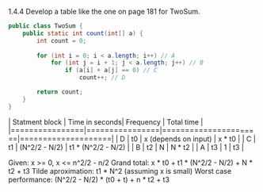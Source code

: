 1.4.4 Develop a table like the one on page 181 for TwoSum.

```java
public class TwoSum {
    public static int count(int[] a) {
        int count = 0;
    
        for (int i = 0; i < a.length; i++) // A
            for (int j = i + 1; j < a.length; j++) // B
                if (a[i] + a[j] == 0) // C
                    count++; // D

        return count;
    }
}
```

| Statment block | Time in seconds| Frequency            | Total time         |
|================|================|======================|====================|
| D              | t0             | x (depends on input) | x * t0             |
| C              | t1             | (N^2/2 - N/2)        | t1 * (N^2/2 - N/2) |
| B              | t2             | N                    | N * t2             |
| A              | t3             | 1                    | t3                 |

Given: x >= 0, x <= n^2/2 - n/2
Grand total: x * t0 + t1 * (N^2/2 - N/2) + N * t2 + t3
Tilde aproximation: t1 * N^2 (assuming x is small)
Worst case performance: (N^2/2 - N/2) * (t0 + t) + n * t2 + t3